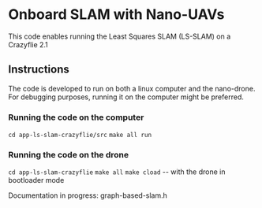 # Onboard SLAM with Nano-UAVs
This code enables running the Least Squares SLAM (LS-SLAM) on a Crazyflie 2.1
## Instructions
The code is developed to run on both a linux computer and the nano-drone. For debugging purposes, running it on the computer might be preferred.
### Running the code on the computer
`cd app-ls-slam-crazyflie/src`
`make all run`
### Running the code on the drone
`cd app-ls-slam-crazyflie`
`make all`
`make cload` -- with the drone in bootloader mode

Documentation in progress:
graph-based-slam.h

